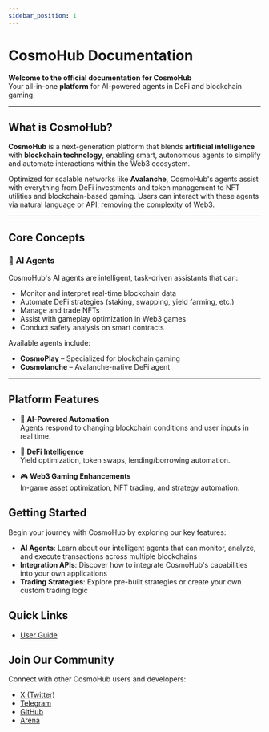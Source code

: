 ```yaml
---
sidebar_position: 1
---
```


# CosmoHub Documentation

**Welcome to the official documentation for CosmoHub**  
Your all-in-one **platform** for AI-powered agents in DeFi and blockchain gaming.

---

## **What is CosmoHub?**

**CosmoHub** is a next-generation platform that blends **artificial intelligence** with **blockchain technology**, enabling smart, autonomous agents to simplify and automate interactions within the Web3 ecosystem.

Optimized for scalable networks like **Avalanche**, CosmoHub's agents assist with everything from DeFi investments and token management to NFT utilities and blockchain-based gaming. Users can interact with these agents via natural language or API, removing the complexity of Web3.

---

## **Core Concepts**

### 🤖 **AI Agents**

CosmoHub's AI agents are intelligent, task-driven assistants that can:
- Monitor and interpret real-time blockchain data  
- Automate DeFi strategies (staking, swapping, yield farming, etc.)  
- Manage and trade NFTs  
- Assist with gameplay optimization in Web3 games  
- Conduct safety analysis on smart contracts

Available agents include:
- **CosmoPlay** – Specialized for blockchain gaming  
- **Cosmolanche** – Avalanche-native DeFi agent 

---

## **Platform Features**

- 🧠 **AI-Powered Automation**  
  Agents respond to changing blockchain conditions and user inputs in real time.

- 💸 **DeFi Intelligence**  
  Yield optimization, token swaps, lending/borrowing automation.

- 🎮 **Web3 Gaming Enhancements**  
  In-game asset optimization, NFT trading, and strategy automation.

## Getting Started

Begin your journey with CosmoHub by exploring our key features:

- **AI Agents**: Learn about our intelligent agents that can monitor, analyze, and execute transactions across multiple blockchains
- **Integration APIs**: Discover how to integrate CosmoHub's capabilities into your own applications
- **Trading Strategies**: Explore pre-built strategies or create your own custom trading logic

## Quick Links

- [User Guide](/docs/category/user-guide)

## Join Our Community

Connect with other CosmoHub users and developers:

- [X (Twitter)](https://x.com/cosmohubai)
- [Telegram](https://t.me/cosmohubai)
- [GitHub](https://github.com/First-Point)
- [Arena](https://arena.social/cosmohubai?ref=cosmohubai)

